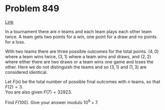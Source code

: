 # Problem 849

[Link](https://projecteuler.net/problem=849)

In a tournament there are $n$ teams and each team plays each other team twice. A team gets two points for a win, one point for a draw and no points for a loss.

With two teams there are three possible outcomes for the total points. $(4,0)$ where a team wins twice, $(3,1)$ where a team wins and draws, and $(2,2)$ where either there are two draws or a team wins one game and loses the other. Here we do not distinguish the teams and so $(3,1)$ and $(1,3)$ are considered identical.

Let $F(n)$ be the total number of possible final outcomes with $n$ teams, so that $F(2) = 3$.  
You are also given $F(7) = 32923$.

Find $F(100)$. Give your answer modulo $10^9+7$.